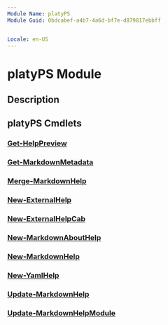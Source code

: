 ```yaml
---
Module Name: platyPS
Module Guid: 0bdcabef-a4b7-4a6d-bf7e-d879817ebbff


Locale: en-US
---
```


# platyPS Module
## Description


## platyPS Cmdlets
### [Get-HelpPreview](Get-HelpPreview.md)


### [Get-MarkdownMetadata](Get-MarkdownMetadata.md)


### [Merge-MarkdownHelp](Merge-MarkdownHelp.md)


### [New-ExternalHelp](New-ExternalHelp.md)


### [New-ExternalHelpCab](New-ExternalHelpCab.md)


### [New-MarkdownAboutHelp](New-MarkdownAboutHelp.md)


### [New-MarkdownHelp](New-MarkdownHelp.md)


### [New-YamlHelp](New-YamlHelp.md)


### [Update-MarkdownHelp](Update-MarkdownHelp.md)


### [Update-MarkdownHelpModule](Update-MarkdownHelpModule.md)


